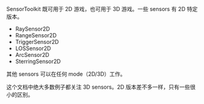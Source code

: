 SensorToolkit 既可用于 2D 游戏，也可用于 3D 游戏。一些 sensors 有 2D 特定版本。

- RaySensor2D
- RangeSensor2D
- TriggerSensor2D
- LOSSensor2D
- ArcSensor2D
- SterringSensor2D

其他 sensors 可以在任何 mode（2D/3D）工作。

这个文档中绝大多数例子都关注 3D sensors。2D 版本差不多一样，只有一些很小的区别。
